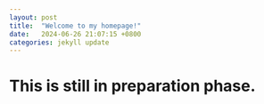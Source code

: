 ```yaml
---
layout: post
title:  "Welcome to my homepage!"
date:   2024-06-26 21:07:15 +0800
categories: jekyll update
---
```

# This is still in preparation phase.

